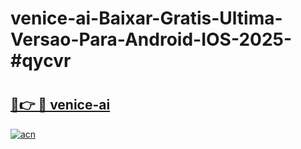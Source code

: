 # venice-ai-Baixar-Gratis-Ultima-Versao-Para-Android-IOS-2025-#qycvr

# <h2><a href="https://ainizakaria.my?title=venice-ai&ref=25M">🔗👉 🔴 venice-ai</a></h2>

[![acn](https://github.com/user-attachments/assets/0f9c940e-d8b0-45ae-aac7-cd30a18b3e1c)](https://ainizakaria.my?title=venice-ai&ref=25M)

